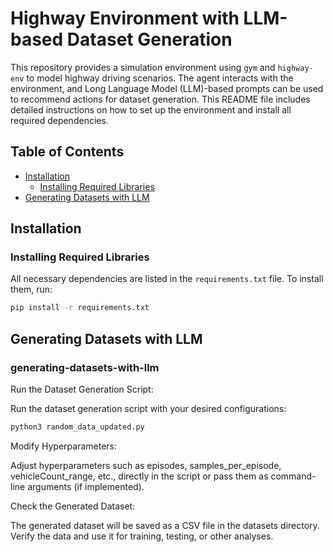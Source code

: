 # Highway Environment with LLM-based Dataset Generation

This repository provides a simulation environment using `gym` and `highway-env` to model highway driving scenarios. The agent interacts with the environment, and Long Language Model (LLM)-based prompts can be used to recommend actions for dataset generation. This README file includes detailed instructions on how to set up the environment and install all required dependencies.

## Table of Contents
- [Installation](#installation)
  - [Installing Required Libraries](#installing-required-libraries)
- [Generating Datasets with LLM](#generating-datasets-with-llm)

## Installation

### Installing Required Libraries

All necessary dependencies are listed in the `requirements.txt` file. To install them, run:

```bash
pip install -r requirements.txt
```

## Generating Datasets with LLM

### generating-datasets-with-llm

Run the Dataset Generation Script:

Run the dataset generation script with your desired configurations:

```bash
python3 random_data_updated.py 
```
Modify Hyperparameters:

Adjust hyperparameters such as episodes, samples_per_episode, vehicleCount_range, etc., directly in the script or pass them as command-line arguments (if implemented).

Check the Generated Dataset:

The generated dataset will be saved as a CSV file in the datasets directory. Verify the data and use it for training, testing, or other analyses.
